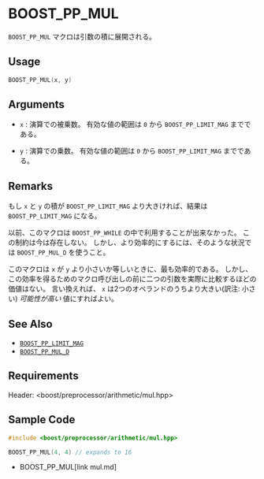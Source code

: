 # BOOST_PP_MUL

`BOOST_PP_MUL` マクロは引数の積に展開される。

## Usage

```cpp
BOOST_PP_MUL(x, y)
```

## Arguments

- `x` :
	演算での被乗数。
	有効な値の範囲は `0` から `BOOST_PP_LIMIT_MAG` までである。

- `y` :
	演算での乗数。
	有効な値の範囲は `0` から `BOOST_PP_LIMIT_MAG` までである。

## Remarks

もし `x` と `y` の積が `BOOST_PP_LIMIT_MAG` より大きければ、結果は `BOOST_PP_LIMIT_MAG` になる。

以前、このマクロは `BOOST_PP_WHILE` の中で利用することが出来なかった。
この制約は今は存在しない。
しかし、より効率的にするには、そのような状況では `BOOST_PP_MUL_D` を使うこと。

このマクロは `x` が `y` より小さいか等しいときに、最も効率的である。
しかし、この効率を得るためのマクロ呼び出しの前に二つの引数を実際に比較するほどの価値はない。
言い換えれば、 `x` は2つのオペランドのうちより大きい(訳注: 小さい) *可能性が高い* 値にすればよい。

## See Also

- [`BOOST_PP_LIMIT_MAG`](limit_mag.md)
- [`BOOST_PP_MUL_D`](mul_d.md)

## Requirements

Header: &lt;boost/preprocessor/arithmetic/mul.hpp&gt;

## Sample Code

```cpp
#include <boost/preprocessor/arithmetic/mul.hpp>

BOOST_PP_MUL(4, 4) // expands to 16
```
* BOOST_PP_MUL[link mul.md]

